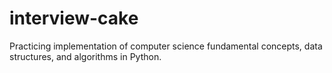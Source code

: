 # interview-cake
Practicing implementation of computer science fundamental concepts, data structures, and algorithms in Python.
